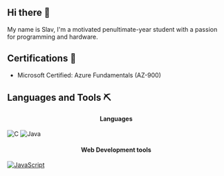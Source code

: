 ## Hi there 👋
My name is Slav, I'm a motivated penultimate-year student with a passion for programming and hardware. 

## Certifications 📜

- Microsoft Certified: Azure Fundamentals (AZ-900)

## Languages and Tools ⛏️

<div align="center">
<h4>Languages</h4> 
</div>

![C](https://img.shields.io/badge/c/c++-%2300599C.svg?style=for-the-badge&logo=&logoColor=white) ![Java](https://img.shields.io/badge/java-%23ED8B00.svg?style=for-the-badge&logo=openjdk&logoColor=white) 	

<div align="center">
<h4>Web Development tools</h4> 
</div>
  
[![JavaScript](https://img.shields.io/badge/javascript-%23323330.svg?style=for-the-badge&logo=javascript&logoColor=%23F7DF1E)
](https://img.shields.io/badge/logo-javascript-blue?logo=javascript)


